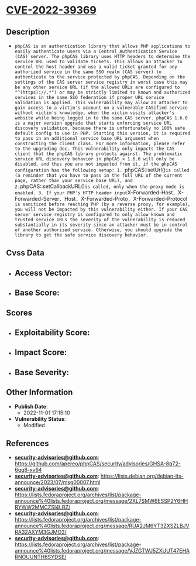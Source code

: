 
# [CVE-2022-39369](https://cve.mitre.org/cgi-bin/cvename.cgi?name=CVE-2022-39369)

## Description

- `phpCAS is an authentication library that allows PHP applications to easily authenticate users via a Central Authentication Service (CAS) server. The phpCAS library uses HTTP headers to determine the service URL used to validate tickets. This allows an attacker to control the host header and use a valid ticket granted for any authorized service in the same SSO realm (CAS server) to authenticate to the service protected by phpCAS. Depending on the settings of the CAS server service registry in worst case this may be any other service URL (if the allowed URLs are configured to "^(https)://.*") or may be strictly limited to known and authorized services in the same SSO federation if proper URL service validation is applied. This vulnerability may allow an attacker to gain access to a victim's account on a vulnerable CASified service without victim's knowledge, when the victim visits attacker's website while being logged in to the same CAS server. phpCAS 1.6.0 is a major version upgrade that starts enforcing service URL discovery validation, because there is unfortunately no 100% safe default config to use in PHP. Starting this version, it is required to pass in an additional service base URL argument when constructing the client class. For more information, please refer to the upgrading doc. This vulnerability only impacts the CAS client that the phpCAS library protects against. The problematic service URL discovery behavior in phpCAS < 1.6.0 will only be disabled, and thus you are not impacted from it, if the phpCAS configuration has the following setup: 1. `phpCAS::setUrl()` is called (a reminder that you have to pass in the full URL of the current page, rather than your service base URL), and 2. `phpCAS::setCallbackURL()` is called, only when the proxy mode is enabled. 3. If your PHP's HTTP header input `X-Forwarded-Host`, `X-Forwarded-Server`, `Host`, `X-Forwarded-Proto`, `X-Forwarded-Protocol` is sanitized before reaching PHP (by a reverse proxy, for example), you will not be impacted by this vulnerability either. If your CAS server service registry is configured to only allow known and trusted service URLs the severity of the vulnerability is reduced substantially in its severity since an attacker must be in control of another authorized service. Otherwise, you should upgrade the library to get the safe service discovery behavior.`

## Cvss Data

- **Access Vector**:
  - 
- **Base Score**:
  - 

## Scores

- **Exploitability Score**:
  - 
- **Impact Score**:
  - 
- **Base Severity**:
  - 

## Other Information

- **Publish Date**:
  - 2022-11-01 17:15:10
- **Vulnerability Status**:
  - Modified

## References

- **security-advisories@github.com**: https://github.com/apereo/phpCAS/security/advisories/GHSA-8q72-6qq8-xv64
- **security-advisories@github.com**: https://lists.debian.org/debian-lts-announce/2023/07/msg00007.html
- **security-advisories@github.com**: https://lists.fedoraproject.org/archives/list/package-announce%40lists.fedoraproject.org/message/2XL7SMW6ESSP2Y6HHRYWW2MMCZSI4LBZ/
- **security-advisories@github.com**: https://lists.fedoraproject.org/archives/list/package-announce%40lists.fedoraproject.org/message/RUA2JM6YT3ZXSZLBJVRA32AXYM3GJMO3/
- **security-advisories@github.com**: https://lists.fedoraproject.org/archives/list/package-announce%40lists.fedoraproject.org/message/VJZGTWJ5ZXUUT47EHARNOUUNTH6SYDSE/
